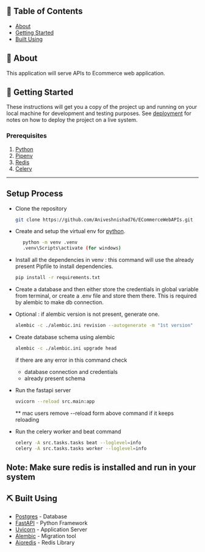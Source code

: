 ## 📝 Table of Contents

- [About](#about)
- [Getting Started](#getting_started)
- [Built Using](#built_using)

## 🧐 About <a name = "about"></a>

This application will serve APIs to Ecommerce web application.

## 🏁 Getting Started <a name = "getting_started"></a>

These instructions will get you a copy of the project up and running on your local machine for development and testing purposes. See [deployment](#deployment) for notes on how to deploy the project on a live system.

### Prerequisites

1. [Python](https://www.python.org/downloads/release/python-390/)
2. [Pipenv](https://pypi.org/project/pipenv/)
3. [Redis](https://redis.io/)
4. [Celery](https://readthedocs.org/projects/celery/)


--------------
## Setup Process

- Clone the repository

    ```bash
    git clone https://github.com/Aniveshnishad76/ECommerceWebAPIs.git
    ```

- Create and setup the virtual env for [python](https://docs.python.org/3/library/venv.html).

```bash 
      python -m venv .venv
      .venv\Scripts\activate (for windows)
```

- Install all the dependencies in venv : this command will use the already present Pipfile to install dependencies.
    ```bash
    pip install -r requirements.txt
    ```

- Create a database and then either store the credentials in global variable from terminal, or create a .env file and store them there. This is required by alembic to make db connection.
- Optional : if alembic version is not present, generate one.
    ```bash
    alembic -c ./alembic.ini revision --autogenerate -m "1st version"
    ```
- Create database schema using alembic
    ```bash
    alembic -c ./alembic.ini upgrade head
    ```
    if there are any error in this command check
    - database connection and credentials
    - already present schema


- Run the fastapi server
    ```bash
    uvicorn --reload src.main:app
    ```
    ** mac users remove --reload form above command if it keeps reloading


- Run the celery worker and beat command
   ```bash
  celery -A src.tasks.tasks beat --loglevel=info
  celery -A src.tasks.tasks worker --loglevel=info
  ```

## Note: Make sure redis is installed and run in your system

## ⛏️ Built Using <a name = "built_using"></a>

- [Postgres](https://www.postgresql.org/) - Database
- [FastAPI](https://fastapi.tiangolo.com/) - Python Framework
- [Uvicorn](https://www.uvicorn.org/) - Application Server
- [Alembic](https://alembic.sqlalchemy.org/en/latest/) - Migration tool
- [Aioredis](https://aioredis.readthedocs.io/en/latest/) - Redis Library
